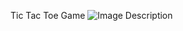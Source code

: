 
Tic Tac Toe Game
![Image Description](https://tse3.mm.bing.net/th?id=OIP.v9ils0tU5JwayQPRK6ZQiQHaEK&pid=Api&P=0&h=180)
